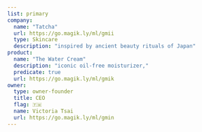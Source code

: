 ```yaml
---
list: primary
company:
  name: "Tatcha"
  url: https://go.magik.ly/ml/gmii
  type: Skincare
  description: "inspired by ancient beauty rituals of Japan"
product:
  name: "The Water Cream"
  description: "iconic oil-free moisturizer,"
  predicate: true
  url: https://go.magik.ly/ml/gmik
owner:
  type: owner-founder
  title: CEO
  flag: 🇹🇼
  name: Victoria Tsai
  url: https://go.magik.ly/ml/gmin
---
```

